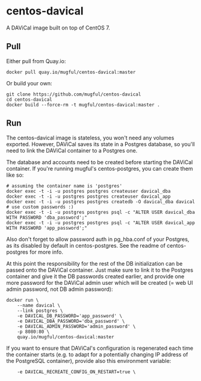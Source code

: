 centos-davical
==============

A DAViCal image built on top of CentOS 7.

Pull
----

Either pull from Quay.io:

    docker pull quay.io/mugful/centos-davical:master

Or build your own:

    git clone https://github.com/mugful/centos-davical
    cd centos-davical
    docker build --force-rm -t mugful/centos-davical:master .

Run
---

The centos-davical image is stateless, you won't need any volumes
exported. However, DAViCal saves its state in a Postgres database, so
you'll need to link the DAViCal container to a Postgres one.

The database and accounts need to be created before starting the
DAViCal container. If you're running mugful's centos-postgres, you
can create them like so:

    # assuming the container name is 'postgres'
    docker exec -t -i -u postgres postgres createuser davical_dba
    docker exec -t -i -u postgres postgres createuser davical_app
    docker exec -t -i -u postgres postgres createdb -O davical_dba davical
    # use custom passwords :)
    docker exec -t -i -u postgres postgres psql -c "ALTER USER davical_dba WITH PASSWORD 'dba_password';"
    docker exec -t -i -u postgres postgres psql -c "ALTER USER davical_app WITH PASSWORD 'app_password';"

Also don't forget to allow password auth in pg_hba.conf of your
Postgres, as its disabled by default in centos-postgres. See the
readme of centos-postgres for more info.

At this point the responsibility for the rest of the DB initialization
can be passed onto the DAViCal container. Just make sure to link it to
the Postgres container and give it the DB passwords created earlier,
and provide one more password for the DAViCal admin user which will be
created (= web UI admin password, not DB admin password):

    docker run \
        --name davical \
        --link postgres \
        -e DAVICAL_DB_PASSWORD='app_password' \
        -e DAVICAL_DBA_PASSWORD='dba_password' \
        -e DAVICAL_ADMIN_PASSWORD='admin_password' \
        -p 8080:80 \
        quay.io/mugful/centos-davical:master

If you want to ensure that DAViCal's configuration is regenerated each
time the container starts (e.g. to adapt for a potentially changing IP
address of the PostgreSQL container), provide also this environment
variable:

        -e DAVICAL_RECREATE_CONFIG_ON_RESTART=true \
